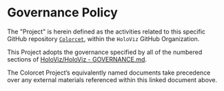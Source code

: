 # Governance Policy


The "Project" is herein defined as the activities related to this specific GitHub repository [`Colorcet`](https://github.com/holoviz/colorcet), within the `HoloViz` GitHub Organization.


This Project adopts the governance specified by all of the numbered sections of [HoloViz/HoloViz - GOVERNANCE.md](https://github.com/holoviz/holoviz/blob/colorcet-gov/doc/governance/project-docs/GOVERNANCE.md>).


The Colorcet Project’s equivalently named documents take precedence over any external materials referenced within this linked document above.
